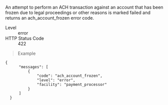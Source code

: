 <div class="method-area">
  <div class="method-copy">
    <div class="method-copy-padding">
      <p>An attempt to perform an ACH transaction against an account that has been frozen due to legal proceedings or other reasons is marked failed and returns an <span class="code-green">ach_account_frozen</span> error code.</p>
      <dl class="dl-horizontal">
        <dt>Level</dt>
        <dd>error</dd>
        <dt>HTTP Status Code</dt>
        <dd>422</dd>
      </dl>
    </div>
  </div>
  <blockquote><p>Example</p></blockquote>

  <pre><code class="json">{
      "messages": [
          {
              "code": "ach_account_frozen",
              "level": "error",
              "facility": "payment_processor"
          }
      ]
  }</code>
  </pre>
</div>
